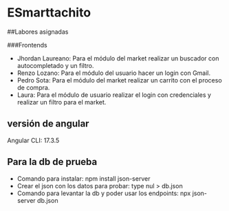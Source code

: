 # ESmarttachito

##Labores asignadas

###Frontends
- Jhordan Laureano: Para el módulo del market realizar un buscador con autocompletado y un filtro. 
- Renzo Lozano: Para el módulo del usuario hacer un login con Gmail.
- Pedro Sota: Para el módulo del market realizar un carrito con el proceso de compra. 
- Laura: Para el módulo de usuario realizar el login con credenciales y realizar un filtro para el market.

## versión de angular
Angular CLI: 17.3.5

## Para la db de prueba
- Comando para instalar: npm install json-server
- Crear el json con los datos para probar: type nul > db.json
- Comando para levantar la db y poder usar los endpoints: npx json-server db.json